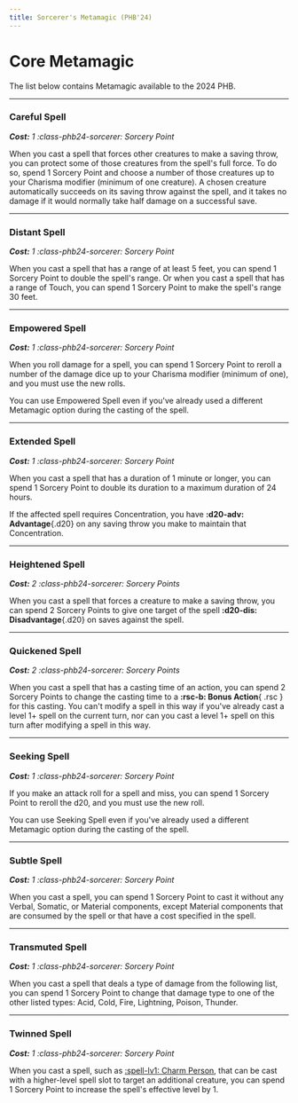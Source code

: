 ```yaml
---
title: Sorcerer's Metamagic (PHB'24)
---
```


# Core Metamagic

The list below contains Metamagic available to the 2024 PHB.

---

### Careful Spell

_**Cost:** 1 :class-phb24-sorcerer: Sorcery Point_

When you cast a spell that forces other creatures to make a saving throw, you can protect some of those creatures from the spell's full force. To do so, spend 1 Sorcery Point and choose a number of those creatures up to your Charisma modifier (minimum of one creature). A chosen creature automatically succeeds on its saving throw against the spell, and it takes no damage if it would normally take half damage on a successful save.

---

### Distant Spell

_**Cost:** 1 :class-phb24-sorcerer: Sorcery Point_

When you cast a spell that has a range of at least 5 feet, you can spend 1 Sorcery Point to double the spell's range. Or when you cast a spell that has a range of Touch, you can spend 1 Sorcery Point to make the spell's range 30 feet.

---

### Empowered Spell

_**Cost:** 1 :class-phb24-sorcerer: Sorcery Point_

When you roll damage for a spell, you can spend 1 Sorcery Point to reroll a number of the damage dice up to your Charisma modifier (minimum of one), and you must use the new rolls.

You can use Empowered Spell even if you've already used a different Metamagic option during the casting of the spell.

---

### Extended Spell

_**Cost:** 1 :class-phb24-sorcerer: Sorcery Point_

When you cast a spell that has a duration of 1 minute or longer, you can spend 1 Sorcery Point to double its duration to a maximum duration of 24 hours.

If the affected spell requires Concentration, you have **:d20-adv: Advantage**{.d20} on any saving throw you make to maintain that Concentration.

---

### Heightened Spell

_**Cost:** 2 :class-phb24-sorcerer: Sorcery Points_

When you cast a spell that forces a creature to make a saving throw, you can spend 2 Sorcery Points to give one target of the spell **:d20-dis: Disadvantage**{.d20} on saves against the spell.

---

### Quickened Spell

_**Cost:** 2 :class-phb24-sorcerer: Sorcery Points_

When you cast a spell that has a casting time of an action, you can spend 2 Sorcery Points to change the casting time to a **:rsc-b: Bonus Action**{ .rsc } for this casting. You can't modify a spell in this way if you've already cast a level 1+ spell on the current turn, nor can you cast a level 1+ spell on this turn after modifying a spell in this way.

---

### Seeking Spell

_**Cost:** 1 :class-phb24-sorcerer: Sorcery Point_

If you make an attack roll for a spell and miss, you can spend 1 Sorcery Point to reroll the d20, and you must use the new roll.

You can use Seeking Spell even if you've already used a different Metamagic option during the casting of the spell.

---

### Subtle Spell

_**Cost:** 1 :class-phb24-sorcerer: Sorcery Point_

When you cast a spell, you can spend 1 Sorcery Point to cast it without any Verbal, Somatic, or Material components, except Material components that are consumed by the spell or that have a cost specified in the spell.

---

### Transmuted Spell

_**Cost:** 1 :class-phb24-sorcerer: Sorcery Point_

When you cast a spell that deals a type of damage from the following list, you can spend 1 Sorcery Point to change that damage type to one of the other listed types: Acid, Cold, Fire, Lightning, Poison, Thunder.

---

### Twinned Spell

_**Cost:** 1 :class-phb24-sorcerer: Sorcery Point_

When you cast a spell, such as [:spell-lv1: Charm Person], that can be cast with a higher-level spell slot to target an additional creature, you can spend 1 Sorcery Point to increase the spell's effective level by 1.

[:spell-lv1: Charm Person]: ../../../spells/description/core/level-1.md#charm-person